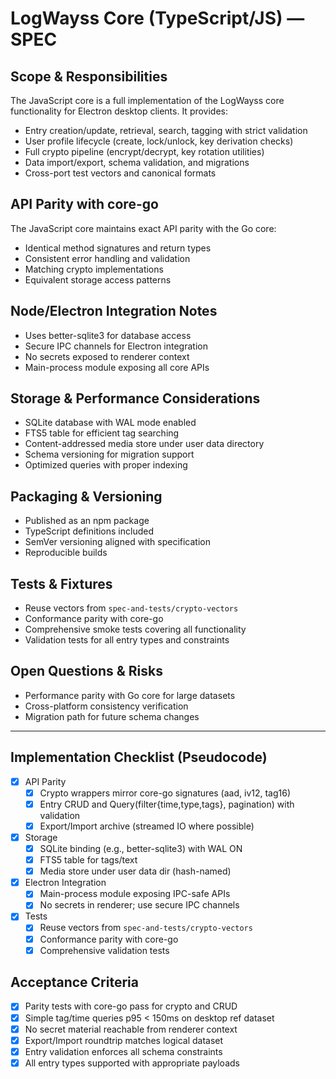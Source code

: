 # LogWayss Core (TypeScript/JS) — SPEC

## Scope & Responsibilities

The JavaScript core is a full implementation of the LogWayss core functionality for Electron desktop clients. It provides:

- Entry creation/update, retrieval, search, tagging with strict validation
- User profile lifecycle (create, lock/unlock, key derivation checks)
- Full crypto pipeline (encrypt/decrypt, key rotation utilities)
- Data import/export, schema validation, and migrations
- Cross-port test vectors and canonical formats

## API Parity with core-go

The JavaScript core maintains exact API parity with the Go core:

- Identical method signatures and return types
- Consistent error handling and validation
- Matching crypto implementations
- Equivalent storage access patterns

## Node/Electron Integration Notes

- Uses better-sqlite3 for database access
- Secure IPC channels for Electron integration
- No secrets exposed to renderer context
- Main-process module exposing all core APIs

## Storage & Performance Considerations

- SQLite database with WAL mode enabled
- FTS5 table for efficient tag searching
- Content-addressed media store under user data directory
- Schema versioning for migration support
- Optimized queries with proper indexing

## Packaging & Versioning

- Published as an npm package
- TypeScript definitions included
- SemVer versioning aligned with specification
- Reproducible builds

## Tests & Fixtures

- Reuse vectors from `spec-and-tests/crypto-vectors`
- Conformance parity with core-go
- Comprehensive smoke tests covering all functionality
- Validation tests for all entry types and constraints

## Open Questions & Risks

- Performance parity with Go core for large datasets
- Cross-platform consistency verification
- Migration path for future schema changes

---

## Implementation Checklist (Pseudocode)

- [x] API Parity
  - [x] Crypto wrappers mirror core-go signatures (aad, iv12, tag16)
  - [x] Entry CRUD and Query(filter{time,type,tags}, pagination) with validation
  - [x] Export/Import archive (streamed IO where possible)
- [x] Storage
  - [x] SQLite binding (e.g., better-sqlite3) with WAL ON
  - [x] FTS5 table for tags/text
  - [x] Media store under user data dir (hash-named)
- [x] Electron Integration
  - [x] Main-process module exposing IPC-safe APIs
  - [x] No secrets in renderer; use secure IPC channels
- [x] Tests
  - [x] Reuse vectors from `spec-and-tests/crypto-vectors`
  - [x] Conformance parity with core-go
  - [x] Comprehensive validation tests

## Acceptance Criteria

- [x] Parity tests with core-go pass for crypto and CRUD
- [x] Simple tag/time queries p95 < 150ms on desktop ref dataset
- [x] No secret material reachable from renderer context
- [x] Export/Import roundtrip matches logical dataset
- [x] Entry validation enforces all schema constraints
- [x] All entry types supported with appropriate payloads
